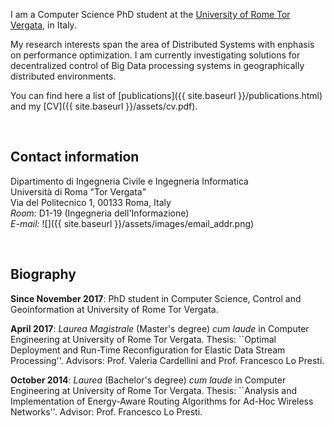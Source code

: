 I am a Computer Science PhD student at the 
[University of Rome Tor Vergata](http://web.uniroma2.it), in Italy.

My research interests span the area of Distributed Systems with enphasis on performance optimization.
I am currently investigating solutions for decentralized control of Big Data processing systems
in geographically distributed environments.

You can find here a list of [publications]({{ site.baseurl }}/publications.html)
and my [CV]({{ site.baseurl }}/assets/cv.pdf).

&nbsp;


<a name ="contact"></a>
## Contact information
Dipartimento di Ingegneria Civile e Ingegneria Informatica<br/>
Università di Roma "Tor Vergata"<br/>
Via del Politecnico 1, 00133 Roma, Italy<br/>
*Room:* D1-19 (Ingegneria dell'Informazione)<br/>
*E-mail:* ![]({{ site.baseurl }}/assets/images/email_addr.png)


 
 
&nbsp;



<a name ="bio"></a>
## Biography ##
**Since November 2017**: PhD student in Computer Science, Control and
Geoinformation at University of Rome Tor Vergata.

**April 2017**: *Laurea Magistrale* (Master's degree) *cum laude* in Computer 
Engineering at University of Rome Tor Vergata. Thesis: ``Optimal Deployment
and Run-Time Reconfiguration for Elastic Data Stream Processing''. Advisors: Prof.
Valeria Cardellini and Prof. Francesco Lo Presti.

**October 2014**: *Laurea* (Bachelor's degree) *cum laude* in Computer
Engineering at University of Rome Tor Vergata. Thesis: ``Analysis and Implementation of Energy-Aware Routing Algorithms for Ad-Hoc Wireless
Networks''. Advisor: Prof.
Francesco Lo Presti.

&nbsp;

